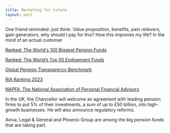 ```yaml
---
title: Marketing for tsterm
layout: post
---
```


One friend reminded: just think: Value proposition, benefits, pain relievers, gain generators, why should I pay for this? How this improves my life? In the mind of an actual customer

[Ranked: The World's 100 Biggest Pension Funds](https://www.visualcapitalist.com/wp-content/uploads/2022/11/The-Worlds-100-Largest-Pension-Funds.html)

[Ranked: The World’s Top 50 Endowment Funds](https://www.visualcapitalist.com/worlds-top-endowment-funds/)

[Global Pension Transparency Benchmark](https://global-pension-transparency-benchmark.top1000funds.com)

[RIA Ranking 2023](https://digitalmagazine.fa-mag.com/mag/0353706001688054758/p34)

[NAPFA, The National Association of Personal Financial Advisors](https://www.napfa.org)

In the UK, the Chancellor will welcome an agreement with leading pension firms to put 5% of their investments, a sum of up to £50 billion, into high-growth businesses. He will also announce regulatory reforms.

Aviva, Legal & General and Phoenix Group are among the big pension funds that are taking part.
